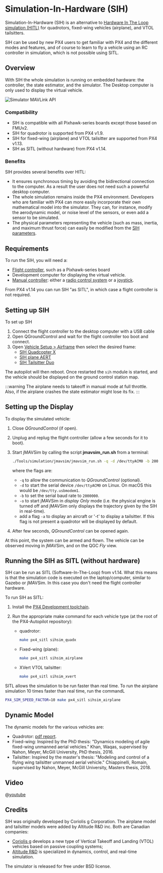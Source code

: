 # Simulation-In-Hardware (SIH)

Simulation-In-Hardware (SIH) is an alternative to [Hardware In The Loop simulation (HITL)](../simulation/hitl.md) for quadrotors, fixed-wing vehicles (airplane), and VTOL tailsitters.

SIH can be used by new PX4 users to get familiar with PX4 and the different modes and features, and of course to learn to fly a vehicle using an RC controller in simulation, which is not possible using SITL.

## Overview

With SIH the whole simulation is running on embedded hardware: the controller, the state estimator, and the simulator.
The Desktop computer is only used to display the virtual vehicle.

![Simulator MAVLink API](../../assets/diagrams/SIH_diagram.png)

### Compatibility

- SIH is compatible with all Pixhawk-series boards except those based on FMUv2.
- SIH for quadrotor is supported from PX4 v1.9.
- SIH for fixed-wing (airplane) and VTOL tailsitter are supported from PX4 v1.13.
- SIH as SITL (without hardware) from PX4 v1.14.

### Benefits

SIH provides several benefits over HITL:

- It ensures synchronous timing by avoiding the bidirectional connection to the computer.
  As a result the user does not need such a powerful desktop computer.
- The whole simulation remains inside the PX4 environment.
  Developers who are familiar with PX4 can more easily incorporate their own mathematical model into the simulator.
  They can, for instance, modify the aerodynamic model, or noise level of the sensors, or even add a sensor to be simulated.
- The physical parameters representing the vehicle (such as mass, inertia, and maximum thrust force) can easily be modified from the [SIH parameters](../advanced_config/parameter_reference.md#simulation-in-hardware).

## Requirements

To run the SIH, you will need a:

- [Flight controller](../flight_controller/README.md), such as a Pixhawk-series board
- Development computer for displaying the virtual vehicle.
- [Manual controller](../getting_started/px4_basic_concepts.md#manual-control): either a [radio control system](../getting_started/px4_basic_concepts.md#radio-control-rc) or a [joystick](../getting_started/px4_basic_concepts.md#gcs-joystick-controller).

From PX4 v1.14 you can run SIH "as SITL", in which case a flight controller is not required.

## Setting up SIH

To set up SIH

1. Connect the flight controller to the desktop computer with a USB cable
1. Open QGroundControl and wait for the flight controller too boot and connect.
1. Open [Vehicle Setup > Airframe](../config/airframe.md) then select the desired frame:
   - [SIH Quadcopter X](../airframes/airframe_reference.md#copter_simulation_sih_quadcopter_x)
   - [SIH plane AERT](../airframes/airframe_reference.md#plane_simulation_sih_plane_aert)
   - [SIH Tailsitter Duo](../airframes/airframe_reference.md#vtol_simulation_sih_tailsitter_duo)

The autopilot will then reboot.
Once restarted the `sih` module is started, and the vehicle should be displayed on the ground control station map.

:::warning
The airplane needs to takeoff in manual mode at full throttle.
Also, if the airplane crashes the state estimator might lose its fix.
:::

## Setting up the Display

To display the simulated vehicle:

1. Close _QGroundControl_ (if open).
1. Unplug and replug the flight controller (allow a few seconds for it to boot).
1. Start jMAVSim by calling the script **jmavsim_run.sh** from a terminal:

   ```sh
   ./Tools/simulation/jmavsim/jmavsim_run.sh -q -d /dev/ttyACM0 -b 2000000 -o
   ```

   where the flags are:

   - `-q` to allow the communication to _QGroundControl_ (optional).
   - `-d` to start the serial device `/dev/ttyACM0` on Linux.
     On macOS this would be `/dev/tty.usbmodem1`.
   - `-b` to set the serial baud rate to `2000000`.
   - `-o` to start jMAVSim in _display Only_ mode (i.e. the physical engine is turned off and jMAVSim only displays the trajectory given by the SIH in real-time).
   - add a flag `-a` to display an aircraft or '-t' to display a tailsitter.
     If this flag is not present a quadrotor will be displayed by default.

1. After few seconds, _QGroundControl_ can be opened again.

At this point, the system can be armed and flown.
The vehicle can be observed moving in jMAVSim, and on the QGC _Fly_ view.

## Running the SIH as SITL (without hardware)

SIH can be run as SITL (Software-In-The-Loop) from v1.14.
What this means is that the simulation code is executed on the laptop/computer, similar to Gazebo or jMAVSim.
In this case you don't need the flight controller hardware.

To run SIH as SITL:

1. Install the [PX4 Development toolchain](../dev_setup/dev_env.md).
1. Run the appropriate make command for each vehicle type (at the root of the PX4-Autopilot repository):

   - quadrotor:

     ```sh
     make px4_sitl sihsim_quadx
     ```

   - Fixed-wing (plane):

     ```sh
     make px4_sitl sihsim_airplane
     ```

   - XVert VTOL tailsitter:

     ```sh
     make px4_sitl sihsim_xvert
     ```

SITL allows the simulation to be run faster than real time.
To run the airplane simulation 10 times faster than real time, run the commandL

```sh
PX4_SIM_SPEED_FACTOR=10 make px4_sitl sihsim_airplane
```

## Dynamic Model

The dynamic models for the various vehicles are:

- Quadrotor: [pdf report](https://github.com/PX4/PX4-user_guide/raw/v1.14/assets/simulation/SIH_dynamic_model.pdf).
- Fixed-wing: Inspired by the PhD thesis: "Dynamics modeling of agile fixed-wing unmanned aerial vehicles." Khan, Waqas, supervised by Nahon, Meyer, McGill University, PhD thesis, 2016.
- Tailsitter: Inspired by the master's thesis: "Modeling and control of a flying wing tailsitter unmanned aerial vehicle." Chiappinelli, Romain, supervised by Nahon, Meyer, McGill University, Masters thesis, 2018.

## Video

@[youtube](https://youtu.be/PzIpSCRD8Jo)

## Credits

SIH was originally developed by Coriolis g Corporation.
The airplane model and tailsitter models were added by Altitude R&D inc.
Both are Canadian companies:

- [Coriolis g](http://ww7.vogi-vtol.com) develops a new type of Vertical Takeoff and Landing (VTOL) vehicles based on passive coupling systems;
- [Altitude R&D](https://www.altitude-rd.com/) is specialized in dynamics, control, and real-time simulation.

The simulator is released for free under BSD license.
